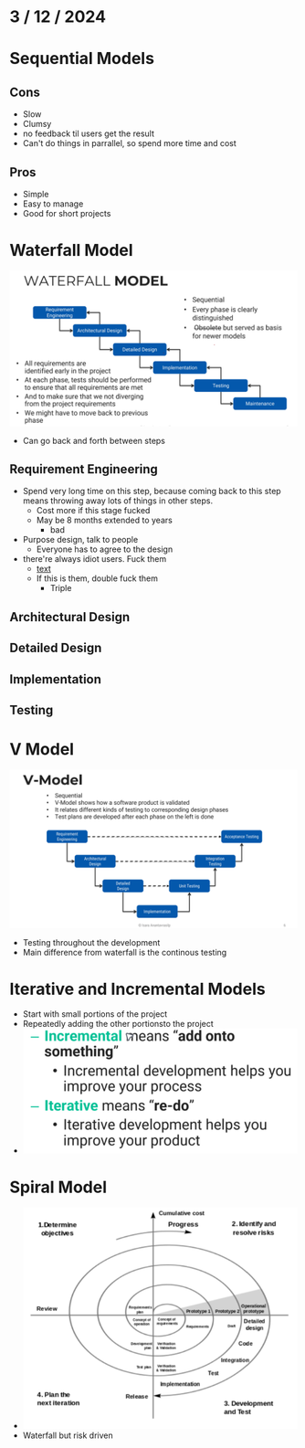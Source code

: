 # 3 / 12 / 2024

# Sequential Models
## Cons
- Slow
- Clumsy
- no feedback til users get the result
- Can't do things in parrallel, so spend more time and cost

## Pros
- Simple
- Easy to manage
- Good for short projects

# Waterfall Model
![alt text](image.png)
- Can go back and forth between steps

## Requirement Engineering
- Spend very long time on this step, because coming back to this step means throwing away lots of things in other steps.
  - Cost more if this stage fucked
  - May be 8 months extended to years
    - bad
- Purpose design, talk to people
  - Everyone has to agree to the design
- there're always idiot users. Fuck them
  - [text](GR5m-uFasAA2feo.jfif)
  - If this is them, double fuck them
    - Triple
## Architectural Design

## Detailed Design

## Implementation

## Testing


# V Model
![alt text](image-1.png)
- Testing throughout the development
- Main difference from waterfall is the continous testing 

# Iterative and Incremental Models
- Start with small portions of the project
- Repeatedly adding the other portionsto the project
- ![alt text](image-2.png)

# Spiral Model
- ![alt text](image-3.png)
- Waterfall but risk driven